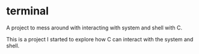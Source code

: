 # terminal
A project to mess around with interacting with system and shell with C.
<p>This is a project I started to explore how C can interact with the system and shell.</p>
